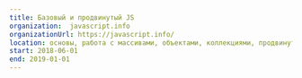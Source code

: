 ```yaml
---
title: Базовый и продвинутый JS
organization:  javascript.info
organizationUrl: https://javascript.info/
location: основы, работа с массивами, объектами, коллекциями, продвинутая работа с функциями, прототипное наследование, асинхронное программирование, работа с DOM, DOM events
start: 2018-06-01
end: 2019-01-01
---
```

